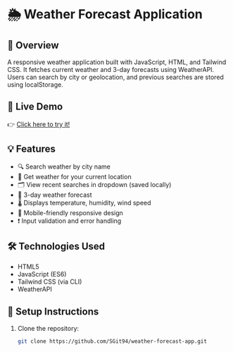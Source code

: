 # 🌦️ Weather Forecast Application

## 📌 Overview
A responsive weather application built with JavaScript, HTML, and Tailwind CSS. It fetches current weather and 3-day forecasts using WeatherAPI. Users can search by city or geolocation, and previous searches are stored using localStorage.

## 🚀 Live Demo
👉 [Click here to try it!](https://sgit94.github.io/weather-forecast-app/)

## 💡 Features
- 🔍 Search weather by city name
- 📍 Get weather for your current location
- 🗂️ View recent searches in dropdown (saved locally)
- 📆 3-day weather forecast
- 🌡️ Displays temperature, humidity, wind speed
- 📱 Mobile-friendly responsive design
- ❗ Input validation and error handling

## 🛠️ Technologies Used
- HTML5
- JavaScript (ES6)
- Tailwind CSS (via CLI)
- WeatherAPI

## 🧰 Setup Instructions
1. Clone the repository:
   ```bash
   git clone https://github.com/SGit94/weather-forecast-app.git
